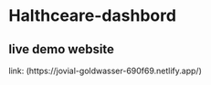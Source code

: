 # Halthceare-dashbord
<h2>live demo website</h2>
link: (https://jovial-goldwasser-690f69.netlify.app/)
